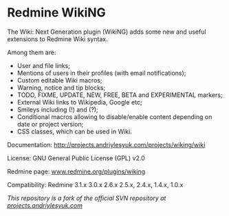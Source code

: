 # Redmine WikiNG
The Wiki: Next Generation plugin (WikiNG) adds some new and useful extensions to Redmine Wiki syntax.

Among them are:

* User and file links;
* Mentions of users in their profiles (with email notifications);
* Custom editable Wiki macros;
* Warning, notice and tip blocks;
* TODO, FIXME, UPDATE, NEW, FREE, BETA and EXPERIMENTAL markers;
* External Wiki links to Wikipedia, Google etc;
* Smileys including (!) and (?);
* Conditional macros allowing to disable/enable content depending on date or project version;
* CSS classes, which can be used in Wiki.

Documentation: http://projects.andriylesyuk.com/projects/wiking/wiki

License: GNU General Public License (GPL) v2.0

Redmine page: www.redmine.org/plugins/wiking

Compatibility: Redmine 3.1.x 3.0.x 2.6.x 2.5.x, 2.4.x, 1.4.x, 1.0.x

*This repository is a fork of the official SVN repository at [projects.andriylesyuk.com](http://projects.andriylesyuk.com/projects/wiking/repository)*
